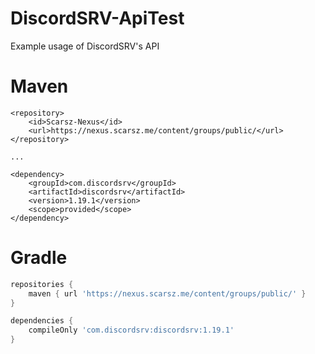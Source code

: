 # DiscordSRV-ApiTest
Example usage of DiscordSRV's API

# Maven
```
<repository>
    <id>Scarsz-Nexus</id>
    <url>https://nexus.scarsz.me/content/groups/public/</url>
</repository>

...

<dependency>
    <groupId>com.discordsrv</groupId>
    <artifactId>discordsrv</artifactId>
    <version>1.19.1</version>
    <scope>provided</scope>
</dependency>
```

# Gradle
```groovy
repositories {
    maven { url 'https://nexus.scarsz.me/content/groups/public/' }
}

dependencies {
    compileOnly 'com.discordsrv:discordsrv:1.19.1'
}
```

